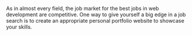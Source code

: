 <!--practice-->
As in almost every field, the job market for the best jobs in web development are competitive. One way to give yourself a big edge in a job search is to create an appropriate personal portfolio website to showcase your skills. 
